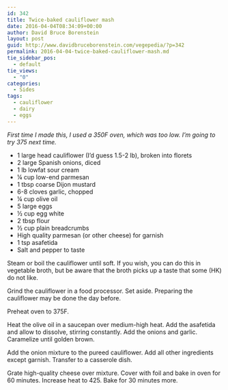 ```yaml
---
id: 342
title: Twice-baked cauliflower mash
date: 2016-04-04T08:34:09+00:00
author: David Bruce Borenstein
layout: post
guid: http://www.davidbruceborenstein.com/vegepedia/?p=342
permalink: 2016-04-04-twice-baked-cauliflower-mash.md
tie_sidebar_pos:
  - default
tie_views:
  - "0"
categories:
  - Sides
tags:
  - cauliflower
  - dairy
  - eggs
---
```

_First time I made this, I used a 350F oven, which was too low. I’m going to try 375 next time._

  * 1 large head cauliflower (I’d guess 1.5-2 lb), broken into florets
  * 2 large Spanish onions, diced
  * 1 lb lowfat sour cream
  * ¼ cup low-end parmesan
  * 1 tbsp coarse Dijon mustard
  * 6-8 cloves garlic, chopped
  * ¼ cup olive oil
  * 5 large eggs
  * ½ cup egg white
  * 2 tbsp flour
  * ½ cup plain breadcrumbs
  * High quality parmesan (or other cheese) for garnish
  * 1 tsp asafetida
  * Salt and pepper to taste

Steam or boil the cauliflower until soft. If you wish, you can do this in vegetable broth, but be aware that the broth picks up a taste that some (HK) do not like.

Grind the cauliflower in a food processor. Set aside. Preparing the cauliflower may be done the day before.

Preheat oven to 375F.

Heat the olive oil in a saucepan over medium-high heat. Add the asafetida and allow to dissolve, stirring constantly. Add the onions and garlic. Caramelize until golden brown.

Add the onion mixture to the pureed cauliflower. Add all other ingredients except garnish. Transfer to a casserole dish.

Grate high-quality cheese over mixture. Cover with foil and bake in oven for 60 minutes. Increase heat to 425. Bake for 30 minutes more.